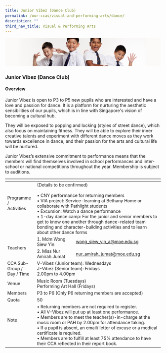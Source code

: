 ```yaml
---
title: Junior Vibez (Dance Club)
permalink: /our-ccas/visual-and-performing-arts/dance/
description: ""
third_nav_title: Visual & Performing Arts
---
```

![](/images/Sub-banner2.jpg)

### Junior Vibez (Dance Club)

#### Overview

Junior Vibez is open to P3 to P5 new pupils who are interested and have a love and passion for dance. It is a platform for nurturing the aesthetic sensibilities of our pupils, which is in line with Singapore's vision of becoming a cultural hub.

  

They will be exposed to popping and locking (styles of street dance), which also focus on maintaining fitness. They will be able to explore their inner creative talents and experiment with different dance moves as they work towards excellence in dance, and their passion for the arts and cultural life will be nurtured.

  

Junior Vibez’s extensive commitment to performance means that the members will find themselves involved in school performances and inter-school or national competitions throughout the year. Membership is subject to auditions.

<table><thead><tr><th></th><th></th><th></th></tr></thead><tbody><tr><td>Programme / <br>Activities<br><br><br></td><td colspan="2">(Details to be confirmed)<br><br>• CNY performance for returning members<br>• VIA project: Service-learning at Bethany Home or collaborate with Pathlight students<br>• Excursion: Watch a dance performance<br>• 1-day dance camp: For the junior and senior members to get to know one another through dance-related team bonding and character-building activities and to learn about other dance forms<br></td></tr><tr><td rowspan="2">Teachers<br></td><td>1. Mdm Wong Siew Yin</td><td><a href="mailto:wong_siew_yin_a@moe.edu.sg">wong_siew_yin_a@moe.edu.sg</a></td></tr><tr><td>2. Miss Nur Amirah Jumat</td><td><a href="mailto:nur_amirah_jumat@moe.edu.sg">nur_amirah_jumat@moe.edu.sg</a></td></tr><tr><td>CCA Sub-Group /<br>Day / Time<br> </td><td colspan="2">V-Vibez (Junior team): Wednesdays<br>J-Vibez (Senior team): Fridays <br>2.00pm to 4.00pm</td></tr><tr><td>Venue<br></td><td colspan="2">Music Room (Tuesdays)<br>Performing Art Hall (Fridays)</td></tr><tr><td>Members</td><td colspan="2">P3 to P6 (Only P6 returning members are accepted)</td></tr><tr><td>Quota</td><td colspan="2">50</td></tr><tr><td>Note<br><br><br></td><td colspan="2">• Returning members are not required to register.<br>• All V-Vibez will put up at least one performance.<br>• Members are to meet the teacher(s)-in-charge at the music room or PAH by 2.00pm for attendance taking.<br>• If a pupil is absent, an email/ letter of excuse or a medical certificate is required.<br>• Members are to fulfill at least 75% attendance to have their CCA reflected in their report book. </td></tr></tbody></table>